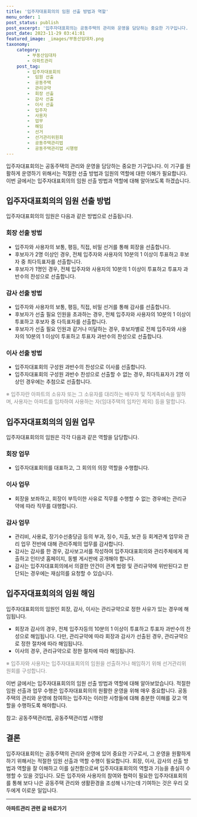 ```yaml
---
title: '입주자대표회의의 임원 선출 방법과 역할'
menu_order: 1
post_status: publish
post_excerpt: '입주자대표회의는 공동주택의 관리와 운영을 담당하는 중요한 기구입니다. 이 기구를 원활하게 운영하기 위해서는 적절한 선출 방법과 임원의 역할에 대한 이해가 필요합니다. 이번 글에서는 입주자대표회의의 임원 선출 방법과 역할에 대해 알아보도록 하겠습니다.'
post_date: 2023-11-29 03:41:01
featured_image: _images/부동산임대차.png
taxonomy:
    category:
        - 부동산임대차
        - 아파트관리
    post_tag:
        - 입주자대표회의
        -  임원 선출
        -  공동주택
        -  관리규약
        -  회장 선출
        -  감사 선출
        -  이사 선출
        -  입주자
        -  사용자
        -  업무
        -  해임
        -  선거
        -  선거관리위원회
        -  공동주택관리법
        -  공동주택관리법 시행령
---
```



입주자대표회의는 공동주택의 관리와 운영을 담당하는 중요한 기구입니다. 이 기구를 원활하게 운영하기 위해서는 적절한 선출 방법과 임원의 역할에 대한 이해가 필요합니다. 이번 글에서는 입주자대표회의의 임원 선출 방법과 역할에 대해 알아보도록 하겠습니다.

## 입주자대표회의의 임원 선출 방법

입주자대표회의의 임원은 다음과 같은 방법으로 선출됩니다.

### 회장 선출 방법

- 입주자와 사용자의 보통, 평등, 직접, 비밀 선거를 통해 회장을 선출합니다.
- 후보자가 2명 이상인 경우, 전체 입주자와 사용자의 10분의 1 이상이 투표하고 후보자 중 최다득표자를 선출합니다.
- 후보자가 1명인 경우, 전체 입주자와 사용자의 10분의 1 이상이 투표하고 투표자 과반수의 찬성으로 선출합니다.

### 감사 선출 방법

- 입주자와 사용자의 보통, 평등, 직접, 비밀 선거를 통해 감사를 선출합니다.
- 후보자가 선출 필요 인원을 초과하는 경우, 전체 입주자와 사용자의 10분의 1 이상이 투표하고 후보자 중 다득표자를 선출합니다.
- 후보자가 선출 필요 인원과 같거나 미달하는 경우, 후보자별로 전체 입주자와 사용자의 10분의 1 이상이 투표하고 투표자 과반수의 찬성으로 선출합니다.

### 이사 선출 방법

- 입주자대표회의 구성원 과반수의 찬성으로 이사를 선출합니다.
- 입주자대표회의 구성원 과반수 찬성으로 선출할 수 없는 경우, 최다득표자가 2명 이상인 경우에는 추첨으로 선출합니다.

<span style="color:#888">※ 입주자란 아파트의 소유자 또는 그 소유자를 대리하는 배우자 및 직계족비속을 말하며, 사용자는 아파트를 임차하여 사용하는 자(임대주택의 임차인 제외) 등을 말합니다.</span>

## 입주자대표회의의 임원 업무

입주자대표회의의 임원은 각각 다음과 같은 역할을 담당합니다.

### 회장 업무

- 입주자대표회의를 대표하고, 그 회의의 의장 역할을 수행합니다.

### 이사 업무

- 회장을 보좌하고, 회장이 부득이한 사유로 직무를 수행할 수 없는 경우에는 관리규약에 따라 직무를 대행합니다.

### 감사 업무

- 관리비, 사용료, 장기수선충당금 등의 부과, 징수, 지출, 보관 등 회계관계 업무와 관리 업무 전반에 대해 관리주체의 업무를 감사합니다.
- 감사는 감사를 한 경우, 감사보고서를 작성하여 입주자대표회의와 관리주체에게 제출하고 인터넷 홈페이지, 동별 게시판에 공개해야 합니다.
- 감사는 입주자대표회의에서 의결한 안건이 관계 법령 및 관리규약에 위반된다고 판단되는 경우에는 재심의를 요청할 수 있습니다.

## 입주자대표회의의 임원 해임

입주자대표회의의 임원인 회장, 감사, 이사는 관리규약으로 정한 사유가 있는 경우에 해임됩니다.

- 회장과 감사의 경우, 전체 입주자등의 10분의 1 이상이 투표하고 투표자 과반수의 찬성으로 해임됩니다. 다만, 관리규약에 따라 회장과 감사가 선출된 경우, 관리규약으로 정한 절차에 따라 해임됩니다.
- 이사의 경우, 관리규약으로 정한 절차에 따라 해임됩니다.

<span style="color:#888">※ 입주자와 사용자는 입주자대표회의의 임원을 선출하거나 해임하기 위해 선거관리위원회를 구성합니다.</span>

이번 글에서는 입주자대표회의의 임원 선출 방법과 역할에 대해 알아보았습니다. 적절한 임원 선출과 업무 수행은 입주자대표회의의 원활한 운영을 위해 매우 중요합니다. 공동주택의 관리와 운영에 참여하는 입주자는 이러한 사항들에 대해 충분한 이해를 갖고 역할을 수행하도록 해야합니다.

참고: 공동주택관리법, 공동주택관리법 시행령

## 결론

입주자대표회의는 공동주택의 관리와 운영에 있어 중요한 기구로서, 그 운영을 원활하게 하기 위해서는 적절한 임원 선출과 역할 수행이 필요합니다. 회장, 이사, 감사의 선출 방법과 역할을 잘 이해하고 이를 실천함으로써 입주자대표회의의 역할과 기능을 충실히 수행할 수 있을 것입니다. 모든 입주자와 사용자의 참여와 협력이 필요한 입주자대표회의를 통해 보다 나은 공동주택 관리와 생활환경을 조성해 나가는데 기여하는 것은 우리 모두에게 이로운 일입니다.
<!-- wp:separator -->
<hr class="wp-block-separator has-alpha-channel-opacity"/>
<!-- /wp:separator -->

<!-- wp:group {"backgroundColor":"base","layout":{"type":"constrained"}} -->
<div class="wp-block-group has-base-background-color has-background"><!-- wp:paragraph {"align":"center","fontSize":"medium"} -->
<p class="has-text-align-center has-large-font-size"><strong>아파트관리 관련 글 바로가기</strong></p>
<!-- /wp:paragraph -->


<!-- wp:latest-posts
{"categories":[{"id":27648,"count":19,"description":"","link":"https://uknowlaw.com/category/%ec%95%84%ed%8c%8c%ed%8a%b8%ea%b4%80%eb%a6%ac/","name":"아파트관리","slug":"아파트관리","taxonomy":"category","parent":0,"meta":[],"_links":{"self":[{"href":"https://uknowlaw.com/wp-json/wp/v2/categories/27648"}],"collection":[{"href":"https://uknowlaw.com/wp-json/wp/v2/categories"}],"about":[{"href":"https://uknowlaw.com/wp-json/wp/v2/taxonomies/category"}],"wp:post_type":[{"href":"https://uknowlaw.com/wp-json/wp/v2/posts?categories=27648"}],"curies":[{"name":"wp","href":"https://api.w.org/{rel}","templated":true}]}}],"postsToShow":100,"excerptLength":28,"postLayout":"grid","columns":2,"featuredImageAlign":"left","featuredImageSizeSlug":"large","fontSize":"small"} /--></div>
<!-- /wp:group -->